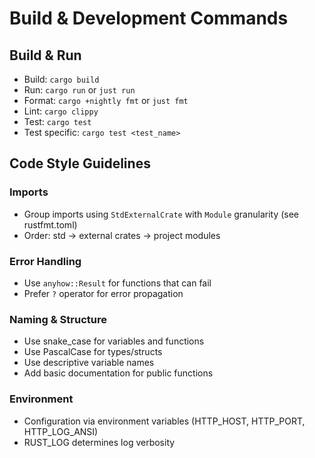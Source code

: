 # Build & Development Commands

## Build & Run

- Build: `cargo build`
- Run: `cargo run` or `just run`
- Format: `cargo +nightly fmt` or `just fmt`
- Lint: `cargo clippy`
- Test: `cargo test`
- Test specific: `cargo test <test_name>`

## Code Style Guidelines

### Imports

- Group imports using `StdExternalCrate` with `Module` granularity (see rustfmt.toml)
- Order: std → external crates → project modules

### Error Handling

- Use `anyhow::Result` for functions that can fail
- Prefer `?` operator for error propagation

### Naming & Structure

- Use snake_case for variables and functions
- Use PascalCase for types/structs
- Use descriptive variable names
- Add basic documentation for public functions

### Environment

- Configuration via environment variables (HTTP_HOST, HTTP_PORT, HTTP_LOG_ANSI)
- RUST_LOG determines log verbosity
